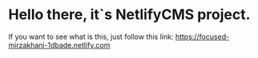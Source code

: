 # **Hello there, it`s NetlifyCMS project.**
If you want to see what is this, just follow this link:
https://focused-mirzakhani-1dbade.netlify.com